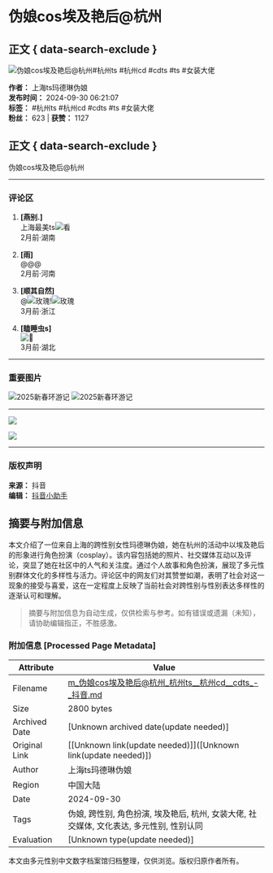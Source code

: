 # 伪娘cos埃及艳后@杭州

## 正文 { data-search-exclude }


![伪娘cos埃及艳后@杭州#杭州ts #杭州cd #cdts #ts #女装大佬](https://p3-pc-sign.douyinpic.com/tos-cn-i-0813c001/oAjVfADeYQDBvF7fNaL0LAEBAEF6EtTIAA6kEl~tplv-dy-aweme-images-v2:3000:3000:q75.webp?biz_tag=aweme_images&from=327834062&lk3s=138a59ce&s=PackSourceEnum_AWEME_DETAIL&sc=image&se=false&x-expires=1739455200&x-signature=0QlG%2BU6ZYgEa%2BYnEydBvkjPJZRk%3D)

**作者：** 上海ts玛德琳伪娘  
**发布时间：** 2024-09-30 06:21:07  
**标签：** #杭州ts #杭州cd #cdts #ts #女装大佬  
**粉丝：** 623 | **获赞：** 1127  

## 正文 { data-search-exclude }
伪娘cos埃及艳后@杭州

---

### 评论区
1. **[燕别.]**  
   上海最美ts![看](https://p3-pc-sign.douyinpic.com/obj/tos-cn-i-tsj2vxp0zn/e3a3205efba94c0a8a30640333e7ca8a?lk3s=343af0a2&x-expires=2052219600&x-signature=3fWeV6%2FxzUwUzuRmLNAUo%2FI1Css%3D&from=876277922)  
   2月前·湖南

2. **[雨]**  
   @@@  
   2月前·河南  

3. **[顺其自然]**  
   @![玫瑰](https://p3-pc-sign.douyinpic.com/obj/tos-cn-i-tsj2vxp0zn/8ec4606cfd4f4778ad03c8c6e6c82265?lk3s=343af0a2&x-expires=2052219600&x-signature=a1lmwWdMPQ5iEQ8OvDAjxGNoUTQ%3D&from=876277922)!![玫瑰](https://p3-pc-sign.douyinpic.com/obj/tos-cn-i-tsj2vxp0zn/8ec4606cfd4f4778ad03c8c6e6c82265?lk3s=343af0a2&x-expires=2052219600&x-signature=a1lmwWdMPQ5iEQ8OvDAjxGNoUTQ%3D&from=876277922)  
   3月前·浙江  

4. **[瞌睡虫s]**  
   ![🤢](https://p3-pc-weboff.byteimg.com/tos-cn-i-9r5gewecjs/twemoji/72x72/1f922.png)  
   3月前·湖北

---

### 重要图片
![2025新春环游记](https://lf-resource-platform.douyinstatic.com/obj/one-solution-center-external/7359502129541449780/5335e464ad3f158974c13d2fea9a12a0.png)
![2025新春环游记](https://p3-pc-sign.douyinpic.com/tos-cn-i-0813/oAjVfADeYQDBvF7fNaL0LAEBAEF6EtTIAA6kEl~tplv-dy-aweme-images-v2:3000:3000:q75.webp?biz_tag=aweme_images&from=327834062&lk3s=138a59ce&s=PackSourceEnum_AWEME_DETAIL&sc=image&se=false&x-expires=1739455200&x-signature=0QlG%2BU6ZYgEa%2BYnEydBvkjPJZRk%3D)

---

![](https://p3-pc-sign.douyinpic.com/tos-cn-i-0813/o4NAEZ6a0ELEkAF76BlItvRAAeBfAzfDhLQDEb~tplv-dy-aweme-images-v2:3000:3000:q75.webp?biz_tag=aweme_images&from=327834062&lk3s=138a59ce&s=PackSourceEnum_AWEME_DETAIL&sc=image&se=false&x-expires=1739455200&x-signature=kubtT9dGiAXv7dtOjNrkiOVEFp0%3D)

![](https://p9-pc-sign.douyinpic.com/tos-cn-i-0813/oYQpgABA7Ce9AmMNqXP38tW3oXpBpQAAEUIeEf~tplv-dy-aweme-images-v2:3000:3000:q75.webp?biz_tag=aweme_images&from=327834062&lk3s=138a59ce&s=PackSourceEnum_AWEME_DETAIL&sc=image&se=false&x-expires=1739455200&x-signature=zTv%2BA9OkkJ1vG6nUw7mYery9Jyk%3D)

---

### 版权声明
**来源：** 抖音  
**编辑：** [抖音小助手](https://creator.douyin.com/)
<!-- tcd_original_link https://m.douyin.com/share/video/7420317315239005450 -->


## 摘要与附加信息

<!-- tcd_abstract -->
本文介绍了一位来自上海的跨性别女性玛德琳伪娘，她在杭州的活动中以埃及艳后的形象进行角色扮演（cosplay）。该内容包括她的照片、社交媒体互动以及评论，突显了她在社区中的人气和关注度。通过个人故事和角色扮演，展现了多元性别群体文化的多样性与活力。评论区中的网友们对其赞誉如潮，表明了社会对这一现象的接受与喜爱，这在一定程度上反映了当前社会对跨性别与性别表达多样性的逐渐认可和理解。
<!-- tcd_abstract_end -->

> 摘要与附加信息为自动生成，仅供检索与参考。如有错误或遗漏（未知），请协助编辑指正，不胜感激。

### 附加信息 [Processed Page Metadata]

| Attribute       | Value                                  |
|-----------------|----------------------------------------|
| Filename        | m_伪娘cos埃及艳后@杭州_杭州ts__杭州cd__cdts_-_抖音.md                             |
| Size            | 2800 bytes                           |
| Archived Date   | [Unknown archived date(update needed)]                             |
| Original Link   | [[Unknown link(update needed)]]([Unknown link(update needed)])                       |
| Author          | 上海ts玛德琳伪娘                               |
| Region          | 中国大陆                               |
| Date            | 2024-09-30                                 |
| Tags            | 伪娘, 跨性别, 角色扮演, 埃及艳后, 杭州, 女装大佬, 社交媒体, 文化表达, 多元性别, 性别认同                                 |
| Evaluation            | [Unknown type(update needed)]                                 |
<!-- tcd_table_end -->

本文由多元性别中文数字档案馆归档整理，仅供浏览。版权归原作者所有。
